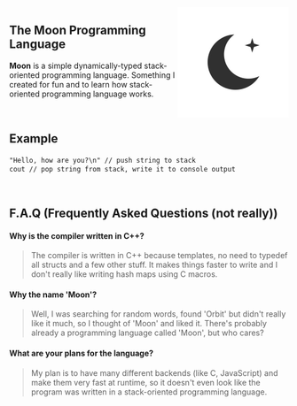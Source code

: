 <img width="200px" src="./media/moon.png" align="right"/>

## The Moon Programming Language
**Moon** is a simple dynamically-typed stack-oriented programming language. Something I created for fun and to learn how stack-oriented programming language works.

<br/>

## Example
```
"Hello, how are you?\n" // push string to stack
cout // pop string from stack, write it to console output
```

<br/>

## F.A.Q (Frequently Asked Questions (not really))
#### Why is the compiler written in C++?
> The compiler is written in C++ because templates, no need to typedef all structs and a few other stuff. It makes things faster to write and I don't really like writing hash maps using C macros.

#### Why the name 'Moon'?
> Well, I was searching for random words, found 'Orbit' but didn't really like it much, so I thought of 'Moon' and liked it. There's probably already a programming language called 'Moon', but who cares?

#### What are your plans for the language?
> My plan is to have many different backends (like C, JavaScript) and make them very fast at runtime, so it doesn't even look like the program was written in a stack-oriented programming language.

